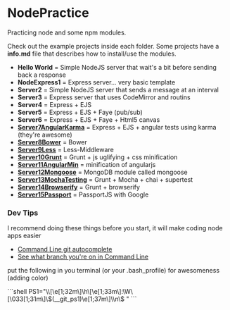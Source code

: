 NodePractice
============

<p>
  Practicing node and some npm modules.
</p>
<p>
  Check out the example projects inside each folder. Some projects have a <b>info.md</b> file that describes how to install/use the modules.
</p>

<ul>
  <li>
    <b>Hello World</b> = Simple NodeJS server that wait's a bit before sending back a response
  </li>
  
  <li>
    <b>NodeExpress1</b> = Express server... very basic template
  </li>
  
  <li>
    <b>Server2</b> = Simple NodeJS server that sends a message at an interval
  </li>
  
  <li>
    <b>Server3</b> = Express server that uses CodeMirror and routins
  </li>
  
  <li>
    <b>Server4</b> = Express + EJS
  </li>
  <li>
    <b>Server5</b> = Express + EJS + Faye (pub/sub)
  </li>
  
  <li>
    <b>Server6</b> = Express + EJS + Faye + Html5 canvas
  </li>
  
  <li>
    <b><a href="https://github.com/GabrielGhe/NodePractice/tree/master/Server7AngularKarma">Server7AngularKarma</a></b> = Express + EJS + angular tests using karma (they're awesome)
  </li>
  
  <li>
    <b><a href="https://github.com/GabrielGhe/NodePractice/tree/master/Server8Bower">Server8Bower</a></b> = Bower
  </li>
  
  <li>
    <b><a href="https://github.com/GabrielGhe/NodePractice/tree/master/Server9Less">Server9Less</a></b> = Less-Middleware
  </li>
  
  <li>
    <b><a href="https://github.com/GabrielGhe/NodePractice/tree/master/Server10Grunt">Server10Grunt</a></b> = Grunt + js uglifying + css minification
  </li>
  
  <li>
    <b><a href="https://github.com/GabrielGhe/NodePractice/tree/master/Server11AngularMin">Server11AngularMin</a></b> = minification of angularjs
  </li>
  
  <li>
    <b><a href="https://github.com/GabrielGhe/NodePractice/tree/master/Server12Mongoose">Server12Mongoose</a></b> = MongoDB module called mongoose
  </li>
  
  <li>
    <b><a href="https://github.com/GabrielGhe/NodePractice/tree/master/Server13MochaTesting">Server13MochaTesting</a></b> = Grunt + Mocha + chai + supertest
  </li>
  
  <li>
    <b><a href="https://github.com/GabrielGhe/NodePractice/tree/master/Server14Browserify">Server14Browserify</a></b> = Grunt + browserify
  </li>
  
  <li>
    <b><a href="https://github.com/GabrielGhe/NodePractice/tree/master/Server15Passport">Server15Passport</a></b> = PassportJS with Google
  </li>
  
</ul>

<h3>Dev Tips</h3>
<p>
  I recommend doing these things before you start, it will make coding node apps easier
</p>
<ul>
  <li><a href="http://code-worrier.com/blog/autocomplete-git/">Command Line git autocomplete</a></li>
  <li><a href="http://code-worrier.com/blog/git-branch-in-bash-prompt/">See what branch you're on in Command Line</a></li>
</ul>

<p>put the following in you terminal (or your .bash_profile) for awesomeness (adding color)</p>
```shell
PS1="\\[\e[1;32m\]\h\[\e[1;33m\]:\W\[\033[1;31m\]\$(__git_ps1)\e[1;37m\]\\n\$ "
```

